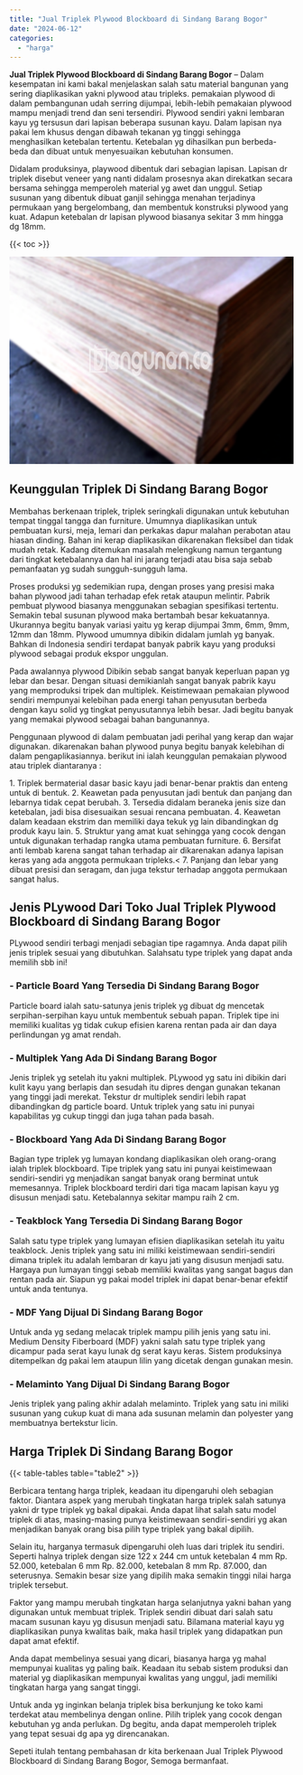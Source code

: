 ```yaml
---
title: "Jual Triplek Plywood Blockboard di Sindang Barang Bogor"
date: "2024-06-12"
categories: 
  - "harga"
---
```


**Jual Triplek Plywood Blockboard di Sindang Barang Bogor** – Dalam kesempatan ini kami bakal menjelaskan salah satu material bangunan yang sering diaplikasikan yakni plywood atau tripleks. pemakaian plywood di dalam pembangunan udah serring dijumpai, lebih-lebih pemakaian plywood mampu menjadi trend dan seni tersendiri. Plywood sendiri yakni lembaran kayu yg tersusun dari lapisan beberapa susunan kayu. Dalam lapisan nya pakai lem khusus dengan dibawah tekanan yg tinggi sehingga menghasilkan ketebalan tertentu. Ketebalan yg dihasilkan pun berbeda-beda dan dibuat untuk menyesuaikan kebutuhan konsumen.

Didalam produksinya, playwood dibentuk dari sebagian lapisan. Lapisan dr triplek disebut veneer yang nanti didalam prosesnya akan direkatkan secara bersama sehingga memperoleh material yg awet dan unggul. Setiap susunan yang dibentuk dibuat ganjil sehingga menahan terjadinya permukaan yang bergelombang, dan membentuk konstruksi plywood yang kuat. Adapun ketebalan dr lapisan plywood biasanya sekitar 3 mm hingga dg 18mm.

{{< toc >}}

![Jual Triplek Plywood Blockboard di Sindang Barang Bogor](/images/jual-triplek-murah-44.png)

## Keunggulan Triplek Di Sindang Barang Bogor

Membahas berkenaan triplek, triplek seringkali digunakan untuk kebutuhan tempat tinggal tangga dan furniture. Umumnya diaplikasikan untuk pembuatan kursi, meja, lemari dan perkakas dapur malahan perabotan atau hiasan dinding. Bahan ini kerap diaplikasikan dikarenakan fleksibel dan tidak mudah retak. Kadang ditemukan masalah melengkung namun tergantung dari tingkat ketebalannya dan hal ini jarang terjadi atau bisa saja sebab pemanfaatan yg sudah sungguh-sungguh lama.

Proses produksi yg sedemikian rupa, dengan proses yang presisi maka bahan plywood jadi tahan terhadap efek retak ataupun melintir. Pabrik pembuat plywood biasanya menggunakan sebagian spesifikasi tertentu. Semakin tebal susunan plywood maka bertambah besar kekuatannya. Ukurannya begitu banyak variasi yaitu yg kerap dijumpai 3mm, 6mm, 9mm, 12mm dan 18mm. Plywood umumnya dibikin didalam jumlah yg banyak. Bahkan di Indonesia sendiri terdapat banyak pabrik kayu yang produksi plywood sebagai produk ekspor unggulan.

Pada awalannya plywood Dibikin sebab sangat banyak keperluan papan yg lebar dan besar. Dengan situasi demikianlah sangat banyak pabrik kayu yang memproduksi tripek dan multiplek. Keistimewaan pemakaian plywood sendiri mempunyai kelebihan pada energi tahan penyusutan berbeda dengan kayu solid yg tingkat penyusutannya lebih besar. Jadi begitu banyak yang memakai plywood sebagai bahan bangunannya.

Penggunaan plywood di dalam pembuatan jadi perihal yang kerap dan wajar digunakan. dikarenakan bahan plywood punya begitu banyak kelebihan di dalam pengaplikasiannya. berikut ini ialah keunggulan pemakaian plywood atau triplek diantaranya :

1\. Triplek bermaterial dasar basic kayu jadi benar-benar praktis dan enteng untuk di bentuk. 2. Keawetan pada penyusutan jadi bentuk dan panjang dan lebarnya tidak cepat berubah. 3. Tersedia didalam beraneka jenis size dan ketebalan, jadi bisa disesuaikan sesuai rencana pembuatan. 4. Keawetan dalam keadaan ekstrim dan memiliki daya tekuk yg lain dibandingkan dg produk kayu lain. 5. Struktur yang amat kuat sehingga yang cocok dengan untuk digunakan terhadap rangka utama pembuatan furniture. 6. Bersifat anti lembab karena sangat tahan terhadap air dikarenakan adanya lapisan keras yang ada anggota permukaan tripleks.< 7. Panjang dan lebar yang dibuat presisi dan seragam, dan juga tekstur terhadap anggota permukaan sangat halus.

## Jenis PLywood Dari Toko Jual Triplek Plywood Blockboard di Sindang Barang Bogor

PLywood sendiri terbagi menjadi sebagian tipe ragamnya. Anda dapat pilih jenis triplek sesuai yang dibutuhkan. Salahsatu type triplek yang dapat anda memilih sbb ini!

### \- Particle Board Yang Tersedia Di Sindang Barang Bogor

Particle board ialah satu-satunya jenis triplek yg dibuat dg mencetak serpihan-serpihan kayu untuk membentuk sebuah papan. Triplek tipe ini memiliki kualitas yg tidak cukup efisien karena rentan pada air dan daya perlindungan yg amat rendah.

### \- Multiplek Yang Ada Di Sindang Barang Bogor

Jenis triplek yg setelah itu yakni multiplek. PLywood yg satu ini dibikin dari kulit kayu yang berlapis dan sesudah itu dipres dengan gunakan tekanan yang tinggi jadi merekat. Tekstur dr multiplek sendiri lebih rapat dibandingkan dg particle board. Untuk triplek yang satu ini punyai kapabilitas yg cukup tinggi dan juga tahan pada basah.

### \- Blockboard Yang Ada Di Sindang Barang Bogor

Bagian type triplek yg lumayan kondang diaplikasikan oleh orang-orang ialah triplek blockboard. Tipe triplek yang satu ini punyai keistimewaan sendiri-sendiri yg menjadikan sangat banyak orang berminat untuk memesannya. Triplek blockboard terdiri dari tiga macam lapisan kayu yg disusun menjadi satu. Ketebalannya sekitar mampu raih 2 cm.

### \- Teakblock Yang Tersedia Di Sindang Barang Bogor

Salah satu type triplek yang lumayan efisien diaplikasikan setelah itu yaitu teakblock. Jenis triplek yang satu ini miliki keistimewaan sendiri-sendiri dimana triplek itu adalah lembaran dr kayu jati yang disusun menjadi satu. Hargaya pun lumayan tinggi sebab memiliki kwalitas yang sangat bagus dan rentan pada air. Siapun yg pakai model triplek ini dapat benar-benar efektif untuk anda tentunya.

### \- MDF Yang Dijual Di Sindang Barang Bogor

Untuk anda yg sedang melacak triplek mampu pilih jenis yang satu ini. Medium Density Fiberboard (MDF) yakni salah satu type triplek yang dicampur pada serat kayu lunak dg serat kayu keras. Sistem produksinya ditempelkan dg pakai lem ataupun lilin yang dicetak dengan gunakan mesin.

### \- Melaminto Yang Dijual Di Sindang Barang Bogor

Jenis triplek yang paling akhir adalah melaminto. Triplek yang satu ini miliki susunan yang cukup kuat di mana ada susunan melamin dan polyester yang membuatnya bertekstur licin.

## Harga Triplek Di Sindang Barang Bogor

{{< table-tables table="table2" >}}

Berbicara tentang harga triplek, keadaan itu dipengaruhi oleh sebagian faktor. Diantara aspek yang merubah tingkatan harga triplek salah satunya yakni dr type triplek yg bakal dipakai. Anda dapat lihat salah satu model triplek di atas, masing-masing punya keistimewaan sendiri-sendiri yg akan menjadikan banyak orang bisa pilih type triplek yang bakal dipilih.

Selain itu, harganya termasuk dipengaruhi oleh luas dari triplek itu sendiri. Seperti halnya triplek dengan size 122 x 244 cm untuk ketebalan 4 mm Rp. 52.000, ketebalan 6 mm Rp. 82.000, ketebalan 8 mm Rp. 87.000, dan seterusnya. Semakin besar size yang dipilih maka semakin tinggi nilai harga triplek tersebut.

Faktor yang mampu merubah tingkatan harga selanjutnya yakni bahan yang digunakan untuk membuat triplek. Triplek sendiri dibuat dari salah satu macam susunan kayu yg disusun menjadi satu. Bilamana material kayu yg diaplikasikan punya kwalitas baik, maka hasil triplek yang didapatkan pun dapat amat efektif.

Anda dapat membelinya sesuai yang dicari, biasanya harga yg mahal mempunyai kualitas yg paling baik. Keadaan itu sebab sistem produksi dan material yg diaplikasikan mempunyai kwalitas yang unggul, jadi memiliki tingkatan harga yang sangat tinggi.

Untuk anda yg inginkan belanja triplek bisa berkunjung ke toko kami terdekat atau membelinya dengan online. Pilih triplek yang cocok dengan kebutuhan yg anda perlukan. Dg begitu, anda dapat memperoleh triplek yang tepat sesuai dg apa yg direncanakan.

Sepeti itulah tentang pembahasan dr kita berkenaan Jual Triplek Plywood Blockboard di Sindang Barang Bogor, Semoga bermanfaat.
